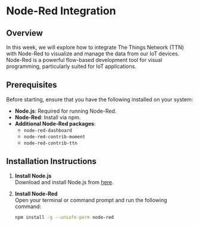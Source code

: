 # Node-Red Integration

## Overview

In this week, we will explore how to integrate The Things Network (TTN) with Node-Red to visualize and manage the data from our IoT devices. Node-Red is a powerful flow-based development tool for visual programming, particularly suited for IoT applications.

## Prerequisites

Before starting, ensure that you have the following installed on your system:

- **Node.js**: Required for running Node-Red.
- **Node-Red**: Install via npm.
- **Additional Node-Red packages**: 
  - `node-red-dashboard`
  - `node-red-contrib-moment`
  - `node-red-contrib-ttn`

## Installation Instructions

1. **Install Node.js**  
   Download and install Node.js from [here](https://nodejs.org/en/).

2. **Install Node-Red**  
   Open your terminal or command prompt and run the following command:
   ```bash
   npm install -g --unsafe-perm node-red
